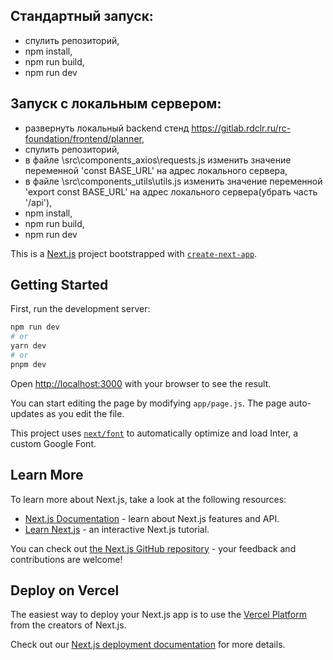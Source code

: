 ## Стандартный запуск:
- спулить репозиторий,
- npm install,
- npm run build,
- npm run dev

## Запуск с локальным сервером:
- развернуть локальный backend стенд https://gitlab.rdclr.ru/rc-foundation/frontend/planner,
- спулить репозиторий,
- в файле \src\components\_axios\requests.js изменить значение переменной 'const BASE_URL' на адрес локального сервера,
- в файле \src\components\_utils\utils.js изменить значение переменной 'export const BASE_URL' на адрес локального сервера(убрать часть '/api'),
- npm install,
- npm run build,
- npm run dev

This is a [Next.js](https://nextjs.org/) project bootstrapped with [`create-next-app`](https://github.com/vercel/next.js/tree/canary/packages/create-next-app).

## Getting Started

First, run the development server:

```bash
npm run dev
# or
yarn dev
# or
pnpm dev
```

Open [http://localhost:3000](http://localhost:3000) with your browser to see the result.

You can start editing the page by modifying `app/page.js`. The page auto-updates as you edit the file.

This project uses [`next/font`](https://nextjs.org/docs/basic-features/font-optimization) to automatically optimize and load Inter, a custom Google Font.

## Learn More

To learn more about Next.js, take a look at the following resources:

- [Next.js Documentation](https://nextjs.org/docs) - learn about Next.js features and API.
- [Learn Next.js](https://nextjs.org/learn) - an interactive Next.js tutorial.

You can check out [the Next.js GitHub repository](https://github.com/vercel/next.js/) - your feedback and contributions are welcome!

## Deploy on Vercel

The easiest way to deploy your Next.js app is to use the [Vercel Platform](https://vercel.com/new?utm_medium=default-template&filter=next.js&utm_source=create-next-app&utm_campaign=create-next-app-readme) from the creators of Next.js.

Check out our [Next.js deployment documentation](https://nextjs.org/docs/deployment) for more details.

